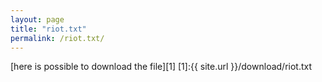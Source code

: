 ```yaml
---
layout: page
title: "riot.txt"
permalink: /riot.txt/
---
```

[here is possible to download the file][1]
[1]:{{ site.url }}/download/riot.txt
